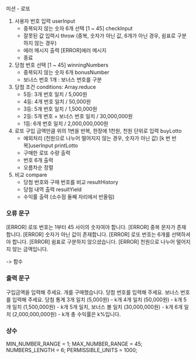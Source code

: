 미션 - 로또

1. 사용자 번호 입력
   userInput
   - 중복되지 않는 숫자 6개 선택 [1 ~ 45]
     checkInput
   - 잘못된 값 입력시 throw (중복, 숫자가 아닌 값, 6개가 아닌 경우, 쉼표로 구분하지 않는 경우)
   - 에러 메시지 출력 [ERROR]에러 메시지
   - 종료
2. 당첨 번호 선택 [1 ~ 45]
   winningNumbers
   - 중복되지 않는 숫자 6개
     bonusNumber
   - 보너스 번호 1개 : 보너스 번호를 구분
3. 당첨 조건
   conditions: Array.reduce
   - 5등: 3개 번호 일치 / 5,000원
   - 4등: 4개 번호 일치 / 50,000원
   - 3등: 5개 번호 일치 / 1,500,000원
   - 2등: 5개 번호 + 보너스 번호 일치 / 30,000,000원
   - 1등: 6개 번호 일치 / 2,000,000,000원
4. 로또 구입 금액만큼 위의 1번을 반복, 한장에 1천원, 천원 단위로 입력
   buyLotto
   - 예외처리 (천원으로 나누어 떨어지지 않는 경우, 숫자가 아닌 값)
     [k 번 반복]userInput
     printLotto
   - 구매한 로또 수량 출력
   - 번호 6개 출력
   - 오름차순 정렬
5. 비교
   compare
   - 당첨 번호와 구매 번호를 비교
     resultHistory
   - 당첨 내역 출력
     resultYield
   - 수익률 출력 (소수점 둘째 자리에서 반올림)

### 오류 문구

[ERROR] 로또 번호는 1부터 45 사이의 숫자여야 합니다.
[ERROR] 중복 문자가 존재합니다.
[ERROR] 숫자가 아닌 값이 존재합니다.
[ERROR] 로또 번호는 6개를 선택하셔야 합니다.
[ERROR] 쉼표로 구분하지 않으셨습니다.
[ERROR] 천원으로 나누어 떨어지지 않는 금액입니다.

-> 함수

### 출력 문구

구입금액을 입력해 주세요.
개를 구매했습니다.
당첨 번호를 입력해 주세요.
보너스 번호를 입력해 주세요.
당첨 통계
3개 일치 (5,000원) - k개
4개 일치 (50,000원) - k개
5개 일치 (1,500,000원) - k개
5개 일치, 보너스 볼 일치 (30,000,000원) - k개
6개 일치 (2,000,000,000원) - k개
총 수익률은 k%입니다.

### 상수

MIN_NUMBER_RANGE = 1;
MAX_NUMBER_RANGE = 45;
NUMBERS_LENGTH = 6;
PERMISSIBLE_UNITS = 1000;

